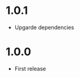 1.0.1
===============================
- Upgarde dependencies

1.0.0
===============================
- First release
